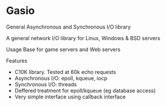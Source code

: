 Gasio
=====

General Asynchronous and Synchronous I/O library 

A general network I/O library for Linux, Windows & BSD servers

Usage
Base for game servers and Web servers

Features
- C10K library. Tested at 60k echo requests
- Asynchronous I/O: epoll, kqueue, iocp
- Synchronous I/O: threads
- Deffered treatment for epoll/kqueue (eg database access)
- Very simple interface using callback interface